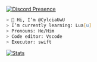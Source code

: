 [![Discord Presence](https://lanyard.cnrad.dev/api/1013500192730906684)](https://discord.com/users/1013500192730906684)
```zsh
> 👋 Hi, I’m @CylciaUwU
> I’m currently learning: Lua[u]
> Pronouns: He/Him
> Code editor: Vscode
> Executor: swift
```

[![Stats](https://github-readme-stats.vercel.app/api?username=CylciaUwU&show_icons=true&count_private=true&theme=dark)](https://github.com/CylciaUwU)
